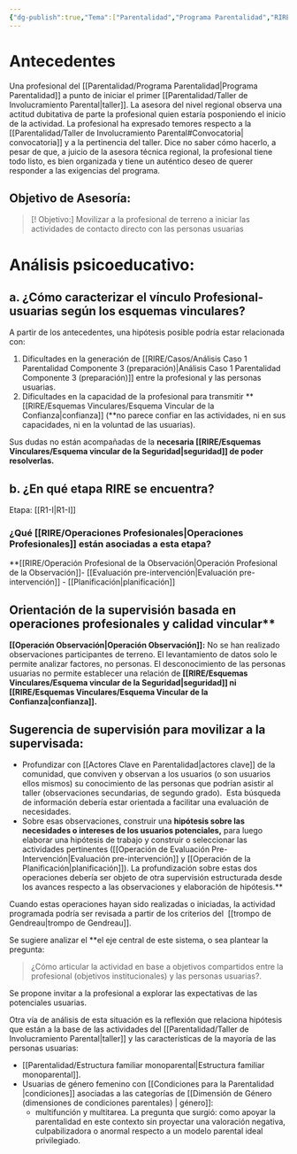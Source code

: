 ```yaml
---
{"dg-publish":true,"Tema":["Parentalidad","Programa Parentalidad","RIRE","Casos"],"permalink":"/rire/casos/analisis-caso-1-parentalidad-componente-3-preparacion/","dgPassFrontmatter":true,"noteIcon":"","updated":"2025-07-03T11:31:25.282-04:00"}
---
```


# Antecedentes
Una profesional del [[Parentalidad/Programa Parentalidad\|Programa Parentalidad]] a punto de iniciar el primer [[Parentalidad/Taller de Involucramiento Parental\|taller]]. La asesora del nivel regional observa una actitud dubitativa de parte la profesional quien estaría posponiendo el inicio de la actividad. La profesional ha expresado  temores respecto a la [[Parentalidad/Taller de Involucramiento Parental#Convocatoria\| convocatoria]] y a la pertinencia del taller. Dice no saber cómo hacerlo, a pesar de que, a juicio de la asesora técnica regional, la profesional tiene todo listo, es bien organizada y tiene un auténtico deseo de querer responder a las exigencias del programa.

## Objetivo de Asesoría:

> [! Objetivo:]
>  Movilizar a la profesional de terreno a iniciar las actividades de contacto directo con las personas usuarias

# Análisis psicoeducativo:

## a. ¿Cómo caracterizar el **vínculo Profesional-usuarias** según los **esquemas vinculares?**

A partir de los antecedentes, una hipótesis posible podría estar relacionada con:

1. Dificultades en la generación de [[RIRE/Casos/Análisis Caso 1 Parentalidad Componente 3 (preparación)\|Análisis Caso 1 Parentalidad Componente 3 (preparación)]] entre la profesional y las personas usuarias. 
2. Dificultades en la capacidad de la profesional para transmitir **[[RIRE/Esquemas Vinculares/Esquema Vincular de la Confianza\|confianza]] (**no parece confiar en las actividades, ni en sus capacidades, ni en la voluntad de las usuarias).

Sus dudas no están acompañadas de la **necesaria [[RIRE/Esquemas Vinculares/Esquema vincular de la Seguridad\|seguridad]] de poder resolverlas.**

## b. ¿En qué etapa RIRE se encuentra?

 Etapa: [[R1-I\|R1-I]] 

### ¿Qué [[RIRE/Operaciones Profesionales\|Operaciones Profesionales]] están asociadas a esta etapa?

 **[[RIRE/Operación Profesional de la Observación\|Operación Profesional de la Observación]]- [[Evaluación pre-intervención\|Evaluación pre-intervención]] - [[Planificación\|planificación]]

## Orientación de la supervisión basada en operaciones profesionales y calidad vincular**

**[[Operación Observación\|Operación Observación]]:** No se han realizado observaciones participantes de terreno. El levantamiento de datos solo le permite analizar factores, no personas. El desconocimiento de las personas usuarias no permite establecer una relación de **[[RIRE/Esquemas Vinculares/Esquema vincular de la Seguridad\|seguridad]] ni [[RIRE/Esquemas Vinculares/Esquema Vincular de la Confianza\|confianza]].**

## Sugerencia de supervisión para movilizar a la supervisada: 

- Profundizar con [[Actores Clave en Parentalidad\|actores clave]] de la comunidad, que conviven y observan a los usuarios (o son usuarios ellos mismos) su conocimiento de las personas que podrían asistir al taller (observaciones secundarias, de segundo grado).  Esta búsqueda de información debería estar orientada a facilitar una evaluación de necesidades.
- Sobre esas observaciones, construir una **hipótesis sobre las necesidades o intereses de los usuarios potenciales,** para luego elaborar una hipótesis de trabajo y construir o seleccionar las actividades pertinentes ([[Operación de  Evaluación Pre-Intervención\|Evaluación pre-intervención]] y [[Operación de la Planificación\|planificación]]). La profundización sobre estas dos operaciones debería ser objeto de otra supervisión estructurada desde los avances respecto a las observaciones y elaboración de hipótesis.**

Cuando estas operaciones hayan sido realizadas o iniciadas, la actividad programada podría ser revisada a partir de los criterios del  [[trompo de Gendreau\|trompo de Gendreau]].

Se sugiere analizar el **el eje central de este sistema, o sea plantear la pregunta: 
> ¿Cómo articular la actividad en base a objetivos compartidos entre la profesional (objetivos institucionales) y las personas usuarias?. 

Se propone invitar a la profesional a explorar las expectativas de las potenciales usuarias. 

Otra vía de análisis de esta situación es la reflexión que relaciona hipótesis que están a la base de las actividades del [[Parentalidad/Taller de Involucramiento Parental\|taller]] y las características de la mayoría de las personas usuarias: 
- [[Parentalidad/Estructura familiar monoparental\|Estructura familiar monoparental]]. 
- Usuarias de género femenino con [[Condiciones para la Parentalidad \|condiciones]] asociadas a las categorías de [[Dimensión de Género (dimensiones de condiciones parentales) \| género]]: 
	- multifunción y multitarea. La pregunta que surgió: como apoyar la parentalidad en este contexto sin proyectar una valoración negativa, culpabilizadora o anormal respecto a un modelo parental ideal privilegiado.